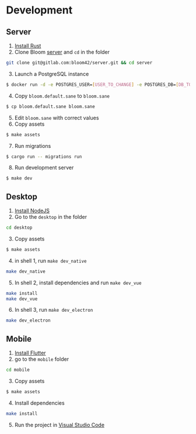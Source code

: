 # Development


## Server

1. [Install Rust](/engineering/setup.html#rust)
2. Clone Bloom [server](https://gitlab.com/bloom42/server) and `cd` in the folder
```sh
git clone git@gitlab.com:bloom42/server.git && cd server
```
3. Launch a PostgreSQL instance
```sh
$ docker run -d -e POSTGRES_USER=[USER_TO_CHANGE] -e POSTGRES_DB=[DB_TO_CHANGE] -e POSTGRES_PASSWORD=[PASSWORD_TO_CHANGE] -p 5432:5432 postgres:11
```
4. Copy `bloom.default.sane` to `bloom.sane`
```sh
$ cp bloom.default.sane bloom.sane
```
5. Edit `bloom.sane` with correct values
6. Copy assets
```sh
$ make assets
```
7. Run migrations
```sh
$ cargo run -- migrations run
```
8. Run development server
```sh
$ make dev
```


## Desktop

1. [Install NodeJS](/engineering/setup.html#nodejs)
2. Go to the `desktop` in the folder
```sh
cd desktop
```
3. Copy assets
```sh
$ make assets
```
4. in shell 1, run `make dev_native`
```sh
make dev_native
```
5. In shell 2, install dependencies and run `make dev_vue`
```sh
make install
make dev_vue
```
6. In shell 3, run `make dev_electron`
```sh
make dev_electron
```


## Mobile

1. [Install Flutter](/engineering/setup.html#flutter)
2. go to the `mobile` folder
```sh
cd mobile
```
3. Copy assets
```sh
$ make assets
```
4. Install dependencies
```sh
make install
```
5. Run the project in [Visual Studio Code](/engineering/setup.html#visual-studio-code)
